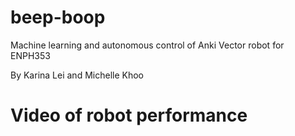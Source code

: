 # beep-boop
Machine learning and autonomous control of Anki Vector robot for ENPH353

By Karina Lei and Michelle Khoo

# Video of robot performance





